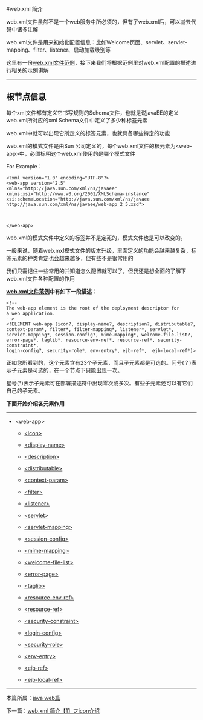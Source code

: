 


#web.xml 简介

web.xml文件虽然不是一个web服务中所必须的，但有了web.xml后，可以减去代码中诸多注解

web.xml文件是用来初始化配置信息：比如Welcome页面、servlet、servlet-mapping、filter、listener、启动加载级别等

这里有一份[web.xml文件范例](./webxml)，接下来我们将根据范例里对web.xml配置的描述进行相关的示例讲解


***


<h2 id="web-app">根节点信息</h2>

每个xml文件都有定义它书写规则的Schema文件，也就是说javaEE的定义web.xml所对应的xml Schema文件中定义了多少种标签元素

web.xml中就可以出现它所定义的标签元素，也就具备哪些特定的功能

web.xml的模式文件是由Sun 公司定义的，每个web.xml文件的根元素为\<web-app>中，必须标明这个web.xml使用的是哪个模式文件

For Example：

    <?xml version="1.0" encoding="UTF-8"?>
    <web-app version="2.5"
    xmlns="http://java.sun.com/xml/ns/javaee"
    xmlns:xsi="http://www.w3.org/2001/XMLSchema-instance"
    xsi:schemaLocation="http://java.sun.com/xml/ns/javaee
    http://java.sun.com/xml/ns/javaee/web-app_2_5.xsd">



    </web-app>


web.xml的模式文件中定义的标签并不是定死的，模式文件也是可以改变的。

一般来说，随着web.mxl模式文件的版本升级，里面定义的功能会越来越复杂，标签元素的种类肯定也会越来越多，但有些不是很常用的

我们只需记住一些常用的并知道怎么配置就可以了，但我还是想全面的了解下web.xml文件各种配置的作用



**[web.xml文件范例](./webxml)中有如下一段描述：**


    <!--
    The web-app element is the root of the deployment descriptor for
    a web application.
    -->
    <!ELEMENT web-app (icon?, display-name?, description?, distributable?,
    context-param*, filter*, filter-mapping*, listener*, servlet*,
    servlet-mapping*, session-config?, mime-mapping*, welcome-file-list?,
    error-page*, taglib*, resource-env-ref*, resource-ref*, security-constraint*,
    login-config?, security-role*, env-entry*, ejb-ref*,  ejb-local-ref*)>



正如您所看到的，这个元素含有23个子元素，而且子元素都是可选的。问号(？)表示子元素是可选的，在一个节点下只能出现一次。

星号(*)表示子元素可在部署描述符中出现零次或多次。有些子元素还可以有它们自己的子元素。


**下面开始介绍各元素作用**

***



*  \<web-app>

    *   [\<icon>](./webxml-icon.xml)

    *   [\<display-name>](./webxml-display-name)

    *   [\<description>](./webxml-description)

    *   [\<distributable>](./webxml-distributable)

    *   [\<context-param>](./webxml-context-param)

    *   [\<filter>](./webxml-filter)

    *   [\<listener>](./webxml-listener)

    *   [\<servlet>](./webxml-servlet)

    *   [\<servlet-mapping>](./webxml-servlet-mapping)

    *   [\<session-config>](./webxml-session-config)

    *   [\<mime-mapping>](./webxml-mime-mapping)

    *   [\<welcome-file-list>](./webxml-welcome-file-list)

    *   [\<error-page>](./webxml-error-page)

    *   [\<taglib>](./webxml-taglib)

    *   [\<resource-env-ref>](./webxml-resource-env-ref)

    *   [\<resource-ref>](./webxml-resource-ref)

    *   [\<security-constraint>](./webxml-security-constraint)

    *   [\<login-config>](./webxml-login-config)

    *   [\<security-role>](./webxml-security-role)

    *   [\<env-entry>](./webxml-env-entry)

    *   [\<ejb-ref>](./webxml-ejb-ref)

    *   [\<ejb-local-ref>](./webxml-ebj-local-ref)


***

本篇所属：[java web篇](./Java/web/Index)

下一篇：[web.xml 简介【1】之icon介绍](./webxml-icon)
